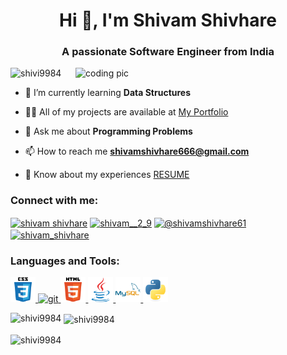 <h1 align="center">Hi 👋, I'm Shivam Shivhare</h1>
<h3 align="center">A passionate Software Engineer from India</h3>

<img align="right" alt="coding pic" width="400" src="https://camo.githubusercontent.com/19db51af5f90f1b152bc0b9078f5fe97053955be5074f03f17019c70345bdcdb/68747470733a2f2f6d69726f2e6d656469756d2e636f6d2f6d61782f313336302f302a37513379765349765f7430696f4a2d5a2e676966" >

<p align="left"> <img src="https://komarev.com/ghpvc/?username=shivi9984&label=Profile%20views&color=0e75b6&style=flat" alt="shivi9984" /> </p>

- 🌱 I’m currently learning **Data Structures**

- 👨‍💻 All of my projects are available at [My Portfolio](https://shivi9984.github.io/Shivam-Portfolio/)

- 💬 Ask me about **Programming Problems**

- 📫 How to reach me **shivamshivhare666@gmail.com**

- 📄 Know about my experiences [RESUME](https://drive.google.com/file/d/1fHEc-dGyl1Fl3ifCqyeXNftbOGejdCka/view?usp=drive_link)

<h3 align="left">Connect with me:</h3>
<p align="left">
<a href="https://linkedin.com/in/shivam shivhare" target="blank"><img align="center" src="https://raw.githubusercontent.com/rahuldkjain/github-profile-readme-generator/master/src/images/icons/Social/linked-in-alt.svg" alt="shivam shivhare" height="30" width="40" /></a>
<a href="https://instagram.com/shivam__2_9" target="blank"><img align="center" src="https://raw.githubusercontent.com/rahuldkjain/github-profile-readme-generator/master/src/images/icons/Social/instagram.svg" alt="shivam__2_9" height="30" width="40" /></a>
<a href="https://www.hackerrank.com/@shivamshivhare61" target="blank"><img align="center" src="https://raw.githubusercontent.com/rahuldkjain/github-profile-readme-generator/master/src/images/icons/Social/hackerrank.svg" alt="@shivamshivhare61" height="30" width="40" /></a>
<a href="https://www.leetcode.com/shivam_shivhare" target="blank"><img align="center" src="https://raw.githubusercontent.com/rahuldkjain/github-profile-readme-generator/master/src/images/icons/Social/leet-code.svg" alt="shivam_shivhare" height="30" width="40" /></a>
</p>

<h3 align="left">Languages and Tools:</h3>
<p align="left"> <a href="https://www.w3schools.com/css/" target="_blank" rel="noreferrer"> <img src="https://raw.githubusercontent.com/devicons/devicon/master/icons/css3/css3-original-wordmark.svg" alt="css3" width="40" height="40"/> </a> <a href="https://git-scm.com/" target="_blank" rel="noreferrer"> <img src="https://www.vectorlogo.zone/logos/git-scm/git-scm-icon.svg" alt="git" width="40" height="40"/> </a> <a href="https://www.w3.org/html/" target="_blank" rel="noreferrer"> <img src="https://raw.githubusercontent.com/devicons/devicon/master/icons/html5/html5-original-wordmark.svg" alt="html5" width="40" height="40"/> </a> <a href="https://www.java.com" target="_blank" rel="noreferrer"> <img src="https://raw.githubusercontent.com/devicons/devicon/master/icons/java/java-original.svg" alt="java" width="40" height="40"/> </a> <a href="https://www.mysql.com/" target="_blank" rel="noreferrer"> <img src="https://raw.githubusercontent.com/devicons/devicon/master/icons/mysql/mysql-original-wordmark.svg" alt="mysql" width="40" height="40"/> </a> <a href="https://www.python.org" target="_blank" rel="noreferrer"> <img src="https://raw.githubusercontent.com/devicons/devicon/master/icons/python/python-original.svg" alt="python" width="40" height="40"/> </a> </p>

<p><img align="left" src="https://github-readme-stats.vercel.app/api/top-langs?username=shivi9984&show_icons=true&locale=en&layout=compact" alt="shivi9984" /></p>

<p>&nbsp;<img align="center" src="https://github-readme-stats.vercel.app/api?username=shivi9984&show_icons=true&locale=en" alt="shivi9984" /></p>

<p><img align="center" src="https://github-readme-streak-stats.herokuapp.com/?user=shivi9984&" alt="shivi9984" /></p>
